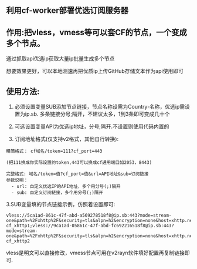 ## 利用cf-worker部署优选订阅服务器

## 作用:把vless，vmess等可以套CF的节点，一个变成多个节点。

通过抓取api优选ip获取大量ip批量生成多个节点

想要效果更好，可以本地测速再把优质ip上传GitHub存储文本作为api使用即可

## 使用方法:

1. 必须设置变量SUB添加节点链接，节点名称设需为Country-名称，优选ip需设置为ip.sb. 多条链接分号;隔开，不建议太多，1到3条即可变成几十个


2. 可选设置变量API为优选ip地址，分号;隔开.不设置则使用代码内置的
      
3. 订阅地址格式(仅支持v2格式，其他自行转换):
```
精简格式： cf域名/token=111?cf_port=443

(把111换成你实际设置的token,443可以换成cf通用端口如2053，8443)
```
```
完整格式: 域名/token=值?cf_port=值&url=API地址&sub=订阅链接
参数说明：
  - url: 自定义优选IP的API地址，多个用分号(;)隔开
  - sub: 自定义订阅链接，多个用分号(;)隔开
```
3.SUB变量填的节点链接示例，仿照着设置即可:
```
vless://5ca1ad-861c-47f-abd-a569278518f8@ip.sb:443?mode=stream-one&path=%2Fxhttp%2F&security=tls&alpn=h2&encryption=none&host=xhttp.nez.com&fp=chrome&type=xhttp&sni=xhttp.nez.com#Country-cf_xhttp1;vless://9ca1ad-05861c-47f-abd-fc692216518f8@ip.sb:443?mode=stream-one&path=%2Fxhttp%2F&security=tls&alpn=h2&encryption=none&host=xhttp.nez.com&fp=chrome&type=xhttp&sni=xhttp.nez.com#Country-cf_xhttp2
```
vless是明文可以直接修改，vmess节点可用在v2rayn软件填好配置再复制链接即可.
